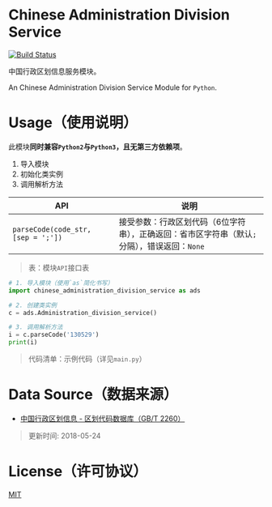 # Chinese Administration Division Service

[![Build Status](https://travis-ci.com/zihengCat/chinese-administration-division-service.svg?branch=master)](https://travis-ci.com/zihengCat/chinese-administration-division-service)

中国行政区划信息服务模块。

An Chinese Administration Division Service Module for `Python`.

# Usage（使用说明）

此模块**同时兼容`Python2`与`Python3`，且无第三方依赖项**。

1. 导入模块
2. 初始化类实例
3. 调用解析方法

| API                   | 说明           |
| --------------------- | -------------- |
| `parseCode(code_str, [sep = ';'])` | 接受参数：行政区划代码（6位字符串），正确返回：省市区字符串（默认`;`分隔），错误返回：`None` |

> 表：模块`API`接口表

```python
# 1. 导入模块（使用`as`简化书写）
import chinese_administration_division_service as ads

# 2. 创建类实例
c = ads.Administration_division_service()

# 3. 调用解析方法
i = c.parseCode('130529')
print(i)
```
> 代码清单：示例代码（详见`main.py`）

# Data Source（数据来源）

- [中国行政区划信息 - 区划代码数据库（GB/T 2260）](https://github.com/JasonBoy/china-location)

> 更新时间: 2018-05-24

# License（许可协议）

[MIT](./LICENSE)


